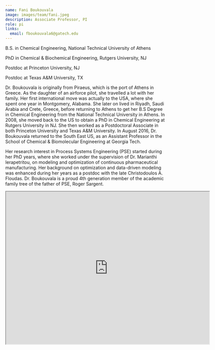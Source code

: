 ```yaml
---
name: Fani Boukouvala
image: images/team/fani.jpeg
description: Associate Professor, PI
role: pi
links:
  email: fboukouvala6@gatech.edu
---
```


B.S. in Chemical Engineering, National Technical University of Athens

PhD in Chemical & Biochemical Engineering, Rutgers University, NJ

Postdoc at Princeton University, NJ 

Postdoc at Texas A&M University, TX

Dr. Boukouvala is originally from Piraeus, which is the port of Athens in Greece. As the daughter of an airforce pilot, she travelled a lot with her family. Her first international move was actually to the USA, where she spent one year in Montgomery, Alabama. She later on lived in Riyadh, Saudi Arabia and Crete, Greece, before returning to Athens to get her B.S Degree in Chemical Engineering from the National Technical University in Athens. In 2008, she moved back to the US to obtain a PhD in Chemical Engineering at Rutgers University in NJ. She then worked as a Postdoctoral Associate in both Princeton University and Texas A&M University. In August 2016, Dr. Boukouvala returned to the South East US, as an Assistant Professor in the School of Chemical & Biomolecular Engineering at Georgia Tech.

Her research interest in Process Systems Engineering (PSE) started during her PhD years, where she worked under the supervision of Dr. Marianthi Ierapetritou, on modeling and optimization of continuous pharmaceutical manufacturing. Her background on optimization and data-driven modeling was enhanced during her years as a postdoc with the late Christodoulos A. Floudas. Dr. Boukouvala is a proud 4th generation member of the academic family tree of the father of PSE, Roger Sargent.

<iframe src="https://www.google.com/maps/d/embed?mid=12O6JfjyFfw_fsskf8q9o-9aZ7mvSWqz0&ehbc=2E312F" width="640" height="480"></iframe>
